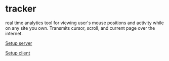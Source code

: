 # tracker
real time analytics tool for viewing user's mouse positions and activity while on any site you own. Transmits cursor, scroll, and current page over the internet.

[Setup server](./server)

[Setup client](./client)
